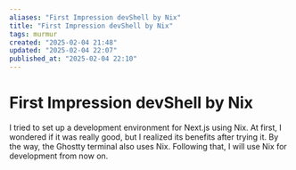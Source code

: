 ```yaml
---
aliases: "First Impression devShell by Nix"
title: "First Impression devShell by Nix"
tags: murmur
created: "2025-02-04 21:48"
updated: "2025-02-04 22:07"
published_at: "2025-02-04 22:10"
---
```


# First Impression devShell by Nix

I tried to set up a development environment for Next.js using Nix. At first, I wondered if it was really good, but I realized its benefits after trying it. By the way, the Ghostty terminal also uses Nix. Following that, I will use Nix for development from now on.